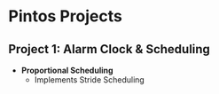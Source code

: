 # Pintos Projects

## Project 1: Alarm Clock & Scheduling
- **Proportional Scheduling**  
  - Implements Stride Scheduling  


